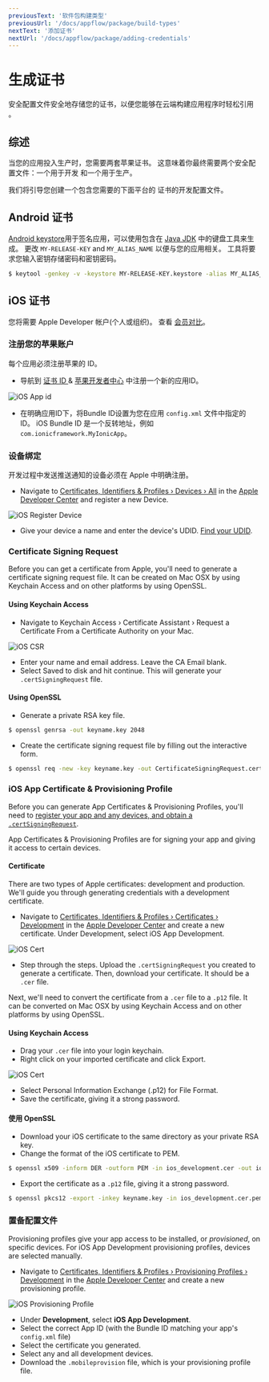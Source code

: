 ```yaml
---
previousText: '软件包构建类型'
previousUrl: '/docs/appflow/package/build-types'
nextText: '添加证书'
nextUrl: '/docs/appflow/package/adding-credentials'
---
```


# 生成证书

安全配置文件安全地存储您的证书，以便您能够在云端构建应用程序时轻松引用 。

## 综述

当您的应用投入生产时，您需要两套苹果证书。 这意味着你最终需要两个安全配置文件：一个用于开发 和一个用于生产。

我们将引导您创建一个包含您需要的下面平台的 证书的开发配置文件。

## Android 证书

[Android keystore](https://developer.android.com/training/articles/keystore.html)用于签名应用，可以使用包含在 [Java JDK](http://www.oracle.com/technetwork/java/javase/downloads/jdk8-downloads-2133151.html) 中的键盘工具来生成。 更改 `MY-RELEASE-KEY` and `MY_ALIAS_NAME` 以便与您的应用相关。 工具将要求您输入密钥存储密码和密钥密码。

```bash
$ keytool -genkey -v -keystore MY-RELEASE-KEY.keystore -alias MY_ALIAS_NAME -keyalg RSA -keysize 2048 -validity 10000
```

## iOS 证书

您将需要 Apple Developer 帐户(个人或组织)。 查看 [会员对比](https://developer.apple.com/support/compare-memberships/)。

### 注册您的苹果账户

每个应用必须注册苹果的 ID。

* 导航到 [证书 ID ](https://developer.apple.com/account/ios/identifier/bundle)& [苹果开发者中心](https://developer.apple.com/account) 中注册一个新的应用ID。

![iOS App id](/docs/assets/img/appflow/ss-profiles-ios-app-id.png)

* 在明确应用ID下，将Bundle ID设置为您在应用 `config.xml` 文件中指定的 ID。 iOS Bundle ID 是一个反转地址，例如 `com.ionicframework.MyIonicApp`。

### 设备绑定

开发过程中发送推送通知的设备必须在 Apple 中明确注册。

* Navigate to [Certificates, Identifiers & Profiles › Devices › All](https://developer.apple.com/account/ios/device/) in the [Apple Developer Center](https://developer.apple.com/account) and register a new Device.

![iOS Register Device](/docs/assets/img/appflow/ss-profiles-ios-device-register-1.png)

* Give your device a name and enter the device's UDID. [Find your UDID](ios-udid).

### Certificate Signing Request

Before you can get a certificate from Apple, you'll need to generate a certificate signing request file. It can be created on Mac OSX by using Keychain Access and on other platforms by using OpenSSL.

#### Using Keychain Access

* Navigate to Keychain Access › Certificate Assistant › Request a Certificate From a Certificate Authority on your Mac.

![iOS CSR](/docs/assets/img/appflow/ss-profiles-ios-csr.png)

* Enter your name and email address. Leave the CA Email blank.
* Select Saved to disk and hit continue. This will generate your `.certSigningRequest` file.

#### Using OpenSSL

* Generate a private RSA key file.

```bash
$ openssl genrsa -out keyname.key 2048
```

* Create the certificate signing request file by filling out the interactive form.

```bash
$ openssl req -new -key keyname.key -out CertificateSigningRequest.certSigningRequest
```

### iOS App Certificate & Provisioning Profile

Before you can generate App Certificates & Provisioning Profiles, you'll need to [register your app and any devices, and obtain a `.certSigningRequest`](#ios-setup).

App Certificates & Provisioning Profiles are for signing your app and giving it access to certain devices.

#### Certificate

There are two types of Apple certificates: development and production. We'll guide you through generating credentials with a development certificate.

* Navigate to [Certificates, Identifiers & Profiles › Certificates › Development](https://developer.apple.com/account/ios/certificate/development) in the [Apple Developer Center](https://developer.apple.com/account) and create a new certificate. Under Development, select iOS App Development.

![iOS Cert](/docs/assets/img/appflow/ss-profiles-ios-cert-1.png)

* Step through the steps. Upload the `.certSigningRequest` you created to generate a certificate. Then, download your certificate. It should be a `.cer` file.

Next, we'll need to convert the certificate from a `.cer` file to a `.p12` file. It can be converted on Mac OSX by using Keychain Access and on other platforms by using OpenSSL.

#### Using Keychain Access

* Drag your `.cer` file into your login keychain.
* Right click on your imported certificate and click Export.

![iOS Cert](/docs/assets/img/appflow/ss-profiles-ios-cert-2.png)

* Select Personal Information Exchange (.p12) for File Format.
* Save the certificate, giving it a strong password.

#### 使用 OpenSSL

* Download your iOS certificate to the same directory as your private RSA key.
* Change the format of the iOS certificate to PEM.

```bash
$ openssl x509 -inform DER -outform PEM -in ios_development.cer -out ios_development.cer.pem
```

* Export the certificate as a `.p12` file, giving it a strong password.

```bash
$ openssl pkcs12 -export -inkey keyname.key -in ios_development.cer.pem -out Certificates.p12
```

### 置备配置文件

Provisioning profiles give your app access to be installed, or *provisioned*, on specific devices. For iOS App Development provisioning profiles, devices are selected manually.

* Navigate to [Certificates, Identifiers & Profiles › Provisioning Profiles › Development](https://developer.apple.com/account/ios/profile/limited) in the [Apple Developer Center](https://developer.apple.com/account) and create a new provisioning profile.

![iOS Provisioning Profile](/docs/assets/img/appflow/ss-profiles-ios-pp-1.png)

* Under **Development**, select **iOS App Development**.
* Select the correct App ID (with the Bundle ID matching your app's `config.xml` file)
* Select the certificate you generated.
* Select any and all development devices.
* Download the `.mobileprovision` file, which is your provisioning profile file.